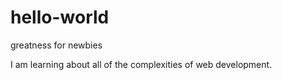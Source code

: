 # hello-world
greatness for newbies

I am learning about all of the complexities of web development.
